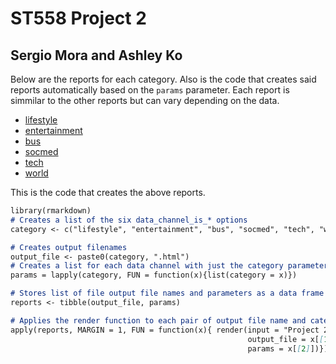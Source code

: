 # ST558 Project 2
## Sergio Mora and Ashley Ko

Below are the reports for each category. Also is the code that creates said reports automatically based on the `params` parameter. Each report is simmilar to the other reports but can vary depending on the data.

  - [lifestyle](lifestyle.html)
  - [entertainment](entertainment.html)
  - [bus](bus.html)
  - [socmed](socmed.html)
  - [tech](tech.html)
  - [world](world.html)


This is the code that creates the above reports.

```markdown
library(rmarkdown)
# Creates a list of the six data_channel_is_* options
category <- c("lifestyle", "entertainment", "bus", "socmed", "tech", "world")

# Creates output filenames
output_file <- paste0(category, ".html")
# Creates a list for each data channel with just the category parameter
params = lapply(category, FUN = function(x){list(category = x)})

# Stores list of file output file names and parameters as a data frame
reports <- tibble(output_file, params)

# Applies the render function to each pair of output file name and category
apply(reports, MARGIN = 1, FUN = function(x){ render(input = "Project 2.Rmd",
                                                     output_file = x[[1]],
                                                     params = x[[2]])})
```

